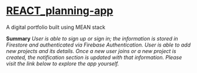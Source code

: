 # [REACT_planning-app](https://planning-app-e53af-563d2.firebaseapp.com/)
A digital portfolio built using MEAN stack

**Summary**
*User is able to sign up or sign in; the information is stored in Firestore and authenticated via Firebase Authentication. User is able to add new projects and its details. Once a new user joins or a new project is created, the notification section is updated with that information. Please visit the link below to explore the app yourself.*

